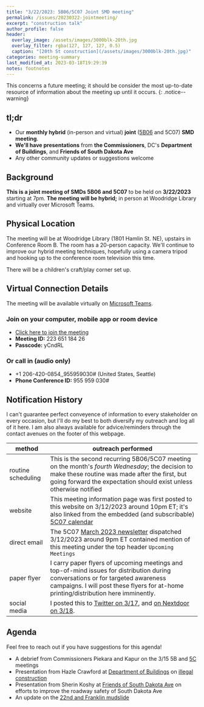 ```yaml
---
title: "3/22/2023: 5B06/5C07 Joint SMD meeting"
permalink: /issues/20230322-jointmeeting/
excerpt: "construction talk"
author_profile: false
header:
  overlay_image: /assets/images/3000blk-20th.jpg
  overlay_filter: rgba(127, 127, 127, 0.5)
  caption: "[20th St construction](/assets/images/3000blk-20th.jpg)"
categories: meeting-summary
last_modified_at: 2023-03-18T19:29:39
notes: footnotes
---
```

This concerns a future meeting; it should be consider the most up-to-date resource of information about the meeting up until it occurs.
{: .notice--warning}

## tl;dr
- Our **monthly hybrid** (in-person and virtual) **joint** ([5B06](https://anc5b06.com) and 5C07) **SMD meeting**.
- **We'll have presentations** from **the Commissioners**, DC's **Department of Buildings**, and **Friends of South Dakota Ave**
- Any other community updates or suggestions welcome

## Background
**This is a joint meeting of SMDs 5B06 and 5C07** to be held on **3/22/2023** starting at 7pm. **The meeting will be hybrid;** in person at Woodridge Library and virtually over Microsoft Teams.

## Physical Location
The meeting will be at Woodridge Library (1801 Hamlin St. NE), upstairs in Conference Room B. The room has a 20-person capacity. We'll continue to improve our hybrid meeting techniques, hopefully using a camera tripod and hooking up to the conference room television this time.

There will be a children's craft/play corner set up.

## Virtual Connection Details
The meeting will be available virtually on [Microsoft Teams](https://www.microsoft.com/en-us/microsoft-teams/download-app).
### Join on your computer, mobile app or room device
- [Click here to join the meeting](https://teams.microsoft.com/l/meetup-join/19%3ameeting_YTJjOWU0ZjktMWU3Mi00YmE2LTkyYjUtYmUzYzJlMWE2NGUy%40thread.v2/0?context=%7b%22Tid%22%3a%228fe449f1-8b94-4fb7-9906-6f939da82d73%22%2c%22Oid%22%3a%22fe41fa96-a564-4c7e-bcd4-e44346276d35%22%7d)
- **Meeting ID:** 223 651 184 26
- **Passcode:** yCndRL

### Or call in (audio only)
- +1 206-420-0854,,955959030# (United States, Seattle)
- **Phone Conference ID:** 955 959 030#

## Notification History
I can't guarantee perfect conveyence of information to every stakeholder on every occasion, but I'll do my best to both diversify my outreach and log all of it here. I am also always available for advice/reminders through the contact avenues on the footer of this webpage.

|method|outreach performed|
|---|---|
|routine scheduling|This is the second recurring 5B06/5C07 meeting on the month's *fourth Wednesday*; the decision to make these routine was made after the first, but going forward the expectation should exist unless otherwise notified|
|website|This meeting information page was first posted to this website on 3/12/2023 around 10pm ET; it's also linked from the embedded (and subscribable) [5C07 calendar](/calendar/)|
|direct email|The 5C07 [March 2023 newsletter](https://mailchi.mp/03ad1c65a72f/anc5c07?e=2c31022c82) dispatched 3/12/2023 around 9pm ET contained mention of this meeting under the top header `Upcoming Meetings`|
|paper flyer|I carry paper flyers of upcoming meetings and top-of-mind issues for distribution during conversations or for targeted awareness campaigns. I will post these flyers for at-home printing/distribution here imminently.|
|social media|I posted this to [Twitter on 3/17](https://twitter.com/anc5c07/status/1636764893755097088), and [on Nextdoor on 3/18](https://nextdoor.com/p/-MNdY8nNnCWg?utm_source=share&extras=MjM2NDU5Nw%3D%3D).|

## Agenda
Feel free to reach out if you have suggestions for this agenda!

- A debrief from Commissioners Piekara and Kapur on the 3/15 5B and [5C](/issues/20230315-5cmeeting/) meetings
- Presentation from Hazle Crawford at [Department of Buildings](https://dob.dc.gov/) on [illegal construction](https://dcra.kustomer.help/contact/illegal-construction-inspection-request-form-SJLMTS2PD)
- Presentation from Sherin Koshy at [Friends of South Dakota Ave](https://twitter.com/FoSDANE) on efforts to improve the roadway safety of South Dakota Ave
- An update on the [22nd and Franklin mudslide](/22nd-franklin-modslide/)